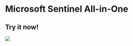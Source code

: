 # Microsoft Sentinel All-in-One

## Try it now!

<a href="https://portal.azure.com/#create/Microsoft.Template/uri/https%3A%2F%2Fraw.githubusercontent.com%2FAdrien-BIL%2FSentinel%2Fmaster%2Fazuredeploy.json/createUIDefinitionUri/https%3A%2F%2Fraw.githubusercontent.com%2FAdrien-BIL%2FSentinel%2Fmaster%2FcreateUiDefinition.json" target="_blank">
    <img src="https://aka.ms/deploytoazurebutton"/>
</a>
